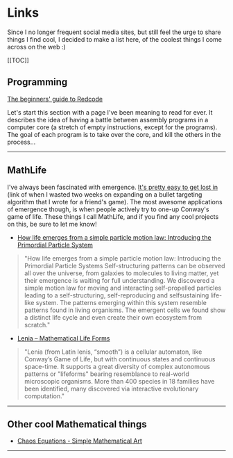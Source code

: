 

# Links
Since I no longer frequent social media sites, but still feel the urge to share things I find cool, I decided to make a list here, of the coolest things I come across on the web :)

[[TOC]]

## Programming 
[The beginners' guide to Redcode](http://vyznev.net/corewar/guide.html)

Let's start this section with a page I've been meaning to read for ever. It describes the idea of having a battle between assembly programs in a computer core (a stretch of empty instructions, except for the programs). The goal of each program is to take over the core, and kill the others in the process...

---

## MathLife
I've always been fascinated with emergence. [It's pretty easy to get lost in](https://imgur.com/a/ISWvQqA) (link of when I wasted two weeks on expanding on a bullet targeting algorithm that I wrote for a friend's game). The most awesome applications of emergence though, is when people actively try to one-up Conway's game of life. These things I call MathLife, and if you find any cool projects on this, be sure to let me know!

- [How life emerges from a simple particle motion law: Introducing the Primordial Particle System](https://www.youtube.com/watch?v=makaJpLvbow)

> "How life emerges from a simple particle motion law: Introducing the Primordial Particle Systems
Self-structuring patterns can be observed all over the universe, from galaxies to molecules to living matter, yet their emergence is waiting for full understanding. We discovered a simple motion law for moving and interacting self-propelled particles leading to a self-structuring, self-reproducing and selfsustaining life-like system. The patterns emerging within this system resemble patterns found in living organisms. The emergent cells we found show a distinct life cycle and even create their own ecosystem from scratch." 

- [Lenia – Mathematical Life Forms](https://vimeo.com/277328815)
> "Lenia (from Latin lenis, “smooth”) is a cellular automaton, like Conway’s Game of Life, but with continuous states and continuous space-time. It supports a great diversity of complex autonomous patterns or "lifeforms" bearing resemblance to real-world microscopic organisms. More than 400 species in 18 families have been identified, many discovered via interactive evolutionary computation." 
---

## Other cool Mathematical things
- [Chaos Equations - Simple Mathematical Art](https://www.youtube.com/watch?v=fDSIRXmnVvk)

---